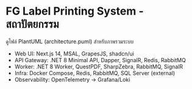 # FG Label Printing System - สถาปัตยกรรม

ดูไฟล์ PlantUML (architecture.puml) สำหรับภาพรวมระบบ

- Web UI: Next.js 14, MSAL, GrapesJS, shadcn/ui
- API Gateway: .NET 8 Minimal API, Dapper, SignalR, Redis, RabbitMQ
- Worker: .NET 8 Worker, QuestPDF, SharpZebra, RabbitMQ, SignalR
- Infra: Docker Compose, Redis, RabbitMQ, SQL Server (external)
- Observability: OpenTelemetry → Grafana/Loki 